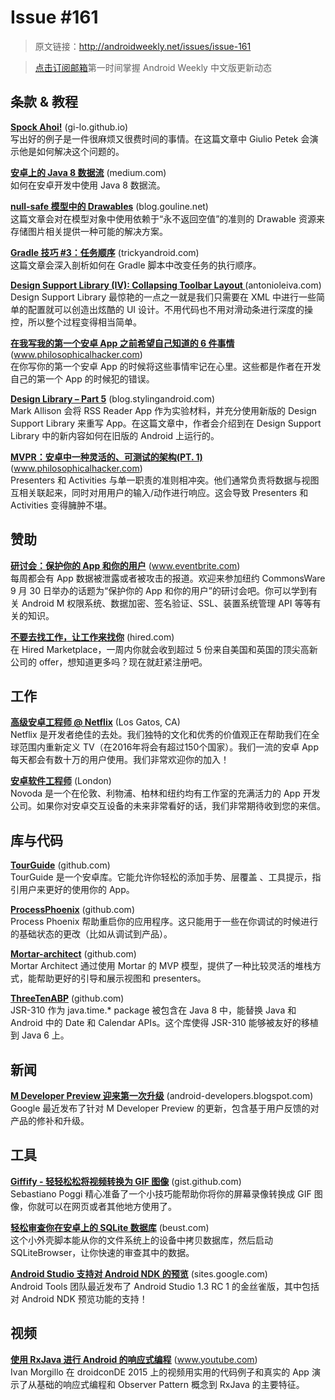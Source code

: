 # Issue #161

>原文链接：<http://androidweekly.net/issues/issue-161>

> [点击订阅邮箱](http://tinyletter.com/androidweeklycn)第一时间掌握 Android Weekly 中文版更新动态

## 条款 & 教程

**[Spock Ahoi!](https://gi-lo.github.io/testing/android/2015/07/06/spock-ahoi/)** (gi-lo.github.io)  
写出好的例子是一件很麻烦又很费时间的事情。在这篇文章中 Giulio Petek 会演示他是如何解决这个问题的。

**[安卓上的 Java 8 数据流](https://medium.com/@nicopasso/java-8-stream-on-android-c629e4237d5f)** (medium.com)  
如何在安卓开发中使用 Java 8 数据流。

**[null-safe 模型中的 Drawables](http://blog.gouline.net/2015/07/06/drawables-in-null-safe-models/)** (blog.gouline.net)  
这篇文章会对在模型对象中使用依赖于“永不返回空值”的准则的 Drawable 资源来存储图片相关提供一种可能的解决方案。

**[Gradle 技巧 #3：任务顺序](http://trickyandroid.com/gradle-tip-3-tasks-ordering/)** (trickyandroid.com)   
这篇文章会深入剖析如何在 Gradle 脚本中改变任务的执行顺序。


**[Design Support Library (IV): Collapsing Toolbar Layout ](http://antonioleiva.com/collapsing-toolbar-layout/)** (antonioleiva.com)   
Design Support Library 最惊艳的一点之一就是我们只需要在 XML 中进行一些简单的配置就可以创造出炫酷的 UI 设计。不用代码也不用对滑动条进行深度的操控，所以整个过程变得相当简单。

**[在我写我的第一个安卓 App 之前希望自己知道的 6 件事情](http://www.philosophicalhacker.com/2015/07/09/6-things-i-wish-i-knew-before-i-wrote-my-first-android-app/)** (www.philosophicalhacker.com)  
在你写你的第一个安卓 App 的时候将这些事情牢记在心里。这些都是作者在开发自己的第一个 App 的时候犯的错误。

**[Design Library – Part 5](https://blog.stylingandroid.com/design-library-part-5/)** (blog.stylingandroid.com)   
Mark Allison 会将 RSS Reader App 作为实验材料，并充分使用新版的 Design Support Library 来重写 App。在这篇文章中，作者会介绍到在 Design Support Library 中的新内容如何在旧版的 Android 上运行的。


**[MVPR：安卓中一种灵活的、可测试的架构(PT. 1)](http://www.philosophicalhacker.com/2015/07/07/mvpr-a-flexible-testable-architecture-for-android-pt-1/)** (www.philosophicalhacker.com)  
Presenters 和 Activities 与单一职责的准则相冲突。他们通常负责将数据与视图互相关联起来，同时对用用户的输入/动作进行响应。这会导致 Presenters 和 Activities 变得臃肿不堪。

## 赞助

**[研讨会：保护你的 App 和你的用户](http://www.eventbrite.com/e/advanced-android-securing-your-apps-and-your-users-tickets-17379844583?aff=aw1)** (www.eventbrite.com)  
每周都会有 App 数据被泄露或者被攻击的报道。欢迎来参加纽约 CommonsWare 9 月 30 日举办的话题为“保护你的 App 和你的用户”的研讨会吧。你可以学到有关 Android M 权限系统、数据加密、签名验证、SSL、装置系统管理 API 等等有关的知识。

**[不要去找工作，让工作来找你](http://hired.com/?utm_source=newsletters&utm_medium=androidweekly&utm_campaign=n-q2_15-androidweeklyspons)** (hired.com)   
在 Hired Marketplace，一周内你就会收到超过 5 份来自美国和英国的顶尖高新公司的 offer，想知道更多吗？现在就赶紧注册吧。

## 工作

**[高级安卓工程师 @ Netflix](https://jobs.netflix.com/jobs/2461/apply)** (Los Gatos, CA)  
Netflix 是开发者绝佳的去处。我们独特的文化和优秀的价值观正在帮助我们在全球范围内重新定义 TV（在2016年将会有超过150个国家）。我们一流的安卓 App 每天都会有数十万的用户使用。我们非常欢迎你的加入！

**[安卓软件工程师](http://surl.novoda.com/hiring)** (London)  
Novoda 是一个在伦敦、利物浦、柏林和纽约均有工作室的充满活力的 App 开发公司。如果你对安卓交互设备的未来非常看好的话，我们非常期待收到您的来信。

## 库与代码

**[TourGuide](https://github.com/worker8/TourGuide)** (github.com)  
TourGuide 是一个安卓库。它能允许你轻松的添加手势、层覆盖 、工具提示，指引用户来更好的使用你的 App。

**[ProcessPhoenix](https://github.com/JakeWharton/ProcessPhoenix)** (github.com)  
Process Phoenix 帮助重启你的应用程序。这只能用于一些在你调试的时候进行的基础状态的更改（比如从调试到产品）。

**[Mortar-architect](https://github.com/lukaspili/mortar-architect)** (github.com)  
Mortar Architect 通过使用 Mortar 的 MVP 模型，提供了一种比较灵活的堆栈方式，能帮助更好的引导和展示视图和 presenters。

**[ThreeTenABP](https://github.com/JakeWharton/ThreeTenABP)** (github.com)  
JSR-310 作为 java.time.* package 被包含在 Java 8 中，能替换 Java 和 Android 中的 Date 和 Calendar APIs。这个库使得 JSR-310 能够被友好的移植到 Java 6 上。

## 新闻

**[	M Developer Preview 迎来第一次升级](http://android-developers.blogspot.com/2015/07/m-developer-preview-gets-its-first.html)** (android-developers.blogspot.com)  
Google 最近发布了针对	M Developer Preview 的更新，包含基于用户反馈的对产品的修补和升级。

## 工具

**[Giffify - 轻轻松松将视频转换为 GIF 图像](https://gist.github.com/rock3r/a923a79e8d8a850911aa)** (gist.github.com)  
Sebastiano Poggi 精心准备了一个小技巧能帮助你将你的屏幕录像转换成 GIF 图像，你就可以在网页或者其他地方使用了。

**[轻松审查你在安卓上的 SQLite 数据库](http://beust.com/weblog/2015/07/09/easily-inspect-your-sqlite-database-on-android/)** (beust.com)  
这个小外壳脚本能从你的文件系统上的设备中拷贝数据库，然后启动 SQLiteBrowser，让你快速的审查其中的数据。
 

**[Android Studio 支持对 Android NDK 的预览](https://sites.google.com/a/android.com/tools/recent/androidstudiowithandroidndkpreviewsupportavailable)** (sites.google.com)  
Android Tools 团队最近发布了 Android Studio 1.3 RC 1 的金丝雀版，其中包括对 Android NDK 预览功能的支持！  

## 视频

**[使用 RxJava 进行 Android 的响应式编程](https://www.youtube.com/watch?v=JCLZ55M2gVo)** (www.youtube.com)  
Ivan Morgillo 在 droidconDE 2015 上的视频用实用的代码例子和真实的 App 演示了从基础的响应式编程和 Observer Pattern 概念到 RxJava 的主要特征。
